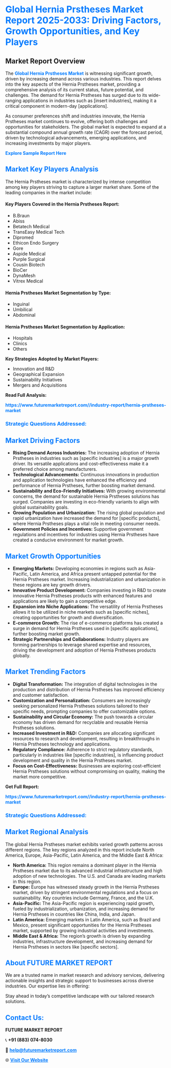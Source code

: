 <h1 style="color: #007BFF;">Global Hernia Prstheses Market Report 2025-2033: Driving Factors, Growth Opportunities, and Key Players</h1>

<section id="overview">
<h2>Market Report Overview</h2>
<p>The <a href="https://www.futuremarketreport.com//industry-report/hernia-prstheses-market" style="color: #007BFF; text-decoration: none;"><strong>Global Hernia Prstheses Market</strong></a> is witnessing significant growth, driven by increasing demand across various industries. This report delves into the key aspects of the Hernia Prstheses market, providing a comprehensive analysis of its current status, future potential, and challenges. The demand for Hernia Prstheses has surged due to its wide-ranging applications in industries such as [insert industries], making it a critical component in modern-day [applications].</p>
<p>As consumer preferences shift and industries innovate, the Hernia Prstheses market continues to evolve, offering both challenges and opportunities for stakeholders. The global market is expected to expand at a substantial compound annual growth rate (CAGR) over the forecast period, driven by technological advancements, emerging applications, and increasing investments by major players.</p>
</section>

<section id="overview">
<p><a href="https://www.futuremarketreport.com//request-sample/reportId=56585" style="color: #007BFF; text-decoration: none;"><strong>Explore Sample Report Here</strong></a></p>
</section>

<section id="key-players">
<h2 style="color: #007BFF;">Market Key Players Analysis</h2>
<p>The Hernia Prstheses market is characterized by intense competition among key players striving to capture a larger market share. Some of the leading companies in the market include:</p>
<h4>Key Players Covered in the Hernia Prstheses Report:</h4>
<ul><li>B.Braun</li><li>Abiss</li><li>Betatech Medical</li><li>TransEasy Medical Tech</li><li>Dipromed</li><li>Ethicon Endo Surgery</li><li>Gore</li><li>Aspide Medical</li><li>Purple Surgical</li><li>Cousin Biotech</li><li>BioCer</li><li>DynaMesh</li><li>Vitrex Medical</li></ul>
<h4>Hernia Prstheses Market Segmentation by Type:</h4>
<ul><li>Inguinal</li><li>Umbilical</li><li>Abdominal</li></ul>

<h4>Hernia Prstheses Market Segmentation by Application:</h4>
<ul><li>Hospitals</li><li>Clinics</li><li>Others</li></ul>
<p><strong>Key Strategies Adopted by Market Players:</strong></p>
<ul>
<li>Innovation and R&D</li>
<li>Geographical Expansion</li>
<li>Sustainability Initiatives</li>
<li>Mergers and Acquisitions</li>
</ul>
</section>

<section>
<p><strong>Read Full Analysis: </strong></p><a href="https://www.futuremarketreport.com//industry-report/hernia-prstheses-market" style="color: #007BFF; text-decoration: none;"><strong>https://www.futuremarketreport.com//industry-report/hernia-prstheses-market</strong></a>
<h3 style="color: #007BFF;">Strategic Questions Addressed:</h3>
</section>

<section id="driving-factors">
<h2 style="color: #007BFF;">Market Driving Factors</h2>
<ul>
<li><strong>Rising Demand Across Industries:</strong> The increasing adoption of Hernia Prstheses in industries such as [specific industries] is a major growth driver. Its versatile applications and cost-effectiveness make it a preferred choice among manufacturers.</li>
<li><strong>Technological Advancements:</strong> Continuous innovations in production and application technologies have enhanced the efficiency and performance of Hernia Prstheses, further boosting market demand.</li>
<li><strong>Sustainability and Eco-Friendly Initiatives:</strong> With growing environmental concerns, the demand for sustainable Hernia Prstheses solutions has surged. Companies are investing in eco-friendly variants to align with global sustainability goals.</li>
<li><strong>Growing Population and Urbanization:</strong> The rising global population and rapid urbanization have increased the demand for [specific products], where Hernia Prstheses plays a vital role in meeting consumer needs.</li>
<li><strong>Government Policies and Incentives:</strong> Supportive government regulations and incentives for industries using Hernia Prstheses have created a conducive environment for market growth.</li>
</ul>
</section>

<section id="growth-opportunities">
<h2 style="color: #007BFF;">Market Growth Opportunities</h2>
<ul>
<li><strong>Emerging Markets:</strong> Developing economies in regions such as Asia-Pacific, Latin America, and Africa present untapped potential for the Hernia Prstheses market. Increasing industrialization and urbanization in these regions are key growth drivers.</li>
<li><strong>Innovative Product Development:</strong> Companies investing in R&D to create innovative Hernia Prstheses products with enhanced features and applications are likely to gain a competitive edge.</li>
<li><strong>Expansion into Niche Applications:</strong> The versatility of Hernia Prstheses allows it to be utilized in niche markets such as [specific niches], creating opportunities for growth and diversification.</li>
<li><strong>E-commerce Growth:</strong> The rise of e-commerce platforms has created a surge in demand for Hernia Prstheses used in [specific applications], further boosting market growth.</li>
<li><strong>Strategic Partnerships and Collaborations:</strong> Industry players are forming partnerships to leverage shared expertise and resources, driving the development and adoption of Hernia Prstheses products globally.</li>
</ul>
</section>

<section id="trending-factors">
<h2 style="color: #007BFF;">Market Trending Factors</h2>
<ul>
<li><strong>Digital Transformation:</strong> The integration of digital technologies in the production and distribution of Hernia Prstheses has improved efficiency and customer satisfaction.</li>
<li><strong>Customization and Personalization:</strong> Consumers are increasingly seeking personalized Hernia Prstheses solutions tailored to their specific needs, prompting companies to offer customizable options.</li>
<li><strong>Sustainability and Circular Economy:</strong> The push towards a circular economy has driven demand for recyclable and reusable Hernia Prstheses solutions.</li>
<li><strong>Increased Investment in R&D:</strong> Companies are allocating significant resources to research and development, resulting in breakthroughs in Hernia Prstheses technology and applications.</li>
<li><strong>Regulatory Compliance:</strong> Adherence to strict regulatory standards, particularly in industries like [specific industries], is influencing product development and quality in the Hernia Prstheses market.</li>
<li><strong>Focus on Cost-Effectiveness:</strong> Businesses are exploring cost-efficient Hernia Prstheses solutions without compromising on quality, making the market more competitive.</li>
</ul>
</section>

<section>
<p><strong>Get Full Report: </strong></p><a href="https://www.futuremarketreport.com//industry-report/hernia-prstheses-market" style="color: #007BFF; text-decoration: none;"><strong>https://www.futuremarketreport.com//industry-report/hernia-prstheses-market</strong></a>
<h3 style="color: #007BFF;">Strategic Questions Addressed:</h3>
</section>


<section id="regional-analysis">
<h2 style="color: #007BFF;">Market Regional Analysis</h2>
<p>The global Hernia Prstheses market exhibits varied growth patterns across different regions. The key regions analyzed in this report include North America, Europe, Asia-Pacific, Latin America, and the Middle East & Africa:</p>
<ul>
<li><strong>North America:</strong> This region remains a dominant player in the Hernia Prstheses market due to its advanced industrial infrastructure and high adoption of new technologies. The U.S. and Canada are leading markets in this region.</li>
<li><strong>Europe:</strong> Europe has witnessed steady growth in the Hernia Prstheses market, driven by stringent environmental regulations and a focus on sustainability. Key countries include Germany, France, and the U.K.</li>
<li><strong>Asia-Pacific:</strong> The Asia-Pacific region is experiencing rapid growth, fueled by industrialization, urbanization, and increasing demand for Hernia Prstheses in countries like China, India, and Japan.</li>
<li><strong>Latin America:</strong> Emerging markets in Latin America, such as Brazil and Mexico, present significant opportunities for the Hernia Prstheses market, supported by growing industrial activities and investments.</li>
<li><strong>Middle East & Africa:</strong> The region’s growth is driven by expanding industries, infrastructure development, and increasing demand for Hernia Prstheses in sectors like [specific sectors].</li>
</ul>
</section>

<footer>
<h2 style="color: #007BFF;">About FUTURE MARKET REPORT</h2>
<p>We are a trusted name in market research and advisory services, delivering actionable insights and strategic support to businesses across diverse industries. Our expertise lies in offering:</p>

<p>Stay ahead in today’s competitive landscape with our tailored research solutions.</p>

<h2 style="color: #007BFF;">Contact Us:</h2>
<p><strong>FUTURE MARKET REPORT</strong></p>
<p>📞 <strong>+91 (883) 074-8030</strong></p>
<p>📧 <strong><a href="mailto:help@futuremarketreport.com" style="color: #007BFF;">help@futuremarketreport.com</a></strong></p>
<p>🌐 <strong><a href="https://www.futuremarketreport.com/" style="color: #007BFF;">Visit Our Website</a></strong></p>
</footer>